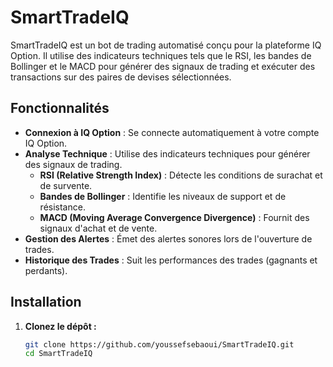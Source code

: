 # SmartTradeIQ

SmartTradeIQ est un bot de trading automatisé conçu pour la plateforme IQ Option. Il utilise des indicateurs techniques tels que le RSI, les bandes de Bollinger et le MACD pour générer des signaux de trading et exécuter des transactions sur des paires de devises sélectionnées.

## Fonctionnalités

- **Connexion à IQ Option** : Se connecte automatiquement à votre compte IQ Option.
- **Analyse Technique** : Utilise des indicateurs techniques pour générer des signaux de trading.
  - **RSI (Relative Strength Index)** : Détecte les conditions de surachat et de survente.
  - **Bandes de Bollinger** : Identifie les niveaux de support et de résistance.
  - **MACD (Moving Average Convergence Divergence)** : Fournit des signaux d'achat et de vente.
- **Gestion des Alertes** : Émet des alertes sonores lors de l'ouverture de trades.
- **Historique des Trades** : Suit les performances des trades (gagnants et perdants).

## Installation

1. **Clonez le dépôt :**

   ```bash
   git clone https://github.com/youssefsebaoui/SmartTradeIQ.git
   cd SmartTradeIQ

